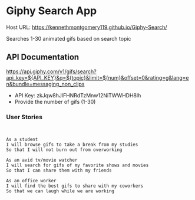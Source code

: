 # Giphy Search App

Host URL: https://kennethmontgomery119.github.io/Giphy-Search/

Searches 1-30 animated gifs based on search topic 

## API Documentation

https://api.giphy.com/v1/gifs/search?api_key=${API_KEY}&q=${topic}&limit=${num}&offset=0&rating=g&lang=en&bundle=messaging_non_clips

- API Key: zkJqw8hJlFHNRdTzMnw12NiTWWHDH8lh
- Provide the number of gifs (1-30)

### User Stories

```


As a student
I will browse gifs to take a break from my studies
So that I will not burn out from overworking

As an avid tv/movie watcher
I will search for gifs of my favorite shows and movies
So that I can share them with my friends

As an office worker
I will find the best gifs to share with my coworkers
So that we can laugh while we are working


```